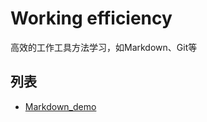 # Working efficiency
高效的工作工具方法学习，如Markdown、Git等
## 列表
* [Markdown_demo](http://nbviewer.ipython.org/github/LucasGY/Working-efficiency/blob/master/Markdown_demo.ipynb) 
